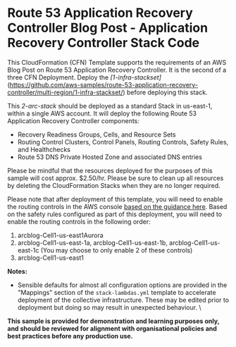 # Route 53 Application Recovery Controller Blog Post - Application Recovery Controller Stack Code

This CloudFormation (CFN) Template supports the requirements of an AWS Blog Post on Route 53 Application Recovery Controller. It is the second of a three CFN Deployment. Deploy the *[1-infra-stackset]*(https://github.com/aws-samples/route-53-application-recovery-controller/multi-region/1-infra-stackset/) before deploying this stack. 

This *2-arc-stack* should be deployed as a standard Stack in us-east-1, within a single AWS account.  It will deploy the following Route 53 Application Recovery Controller components:  
* Recovery Readiness Groups, Cells, and Resource Sets  
* Routing Control Clusters, Control Panels, Routing Controls, Safety Rules, and Healthchecks  
* Route 53 DNS Private Hosted Zone and associated DNS entries  

Please be mindful that the resources deployed for the purposes of this sample will cost approx. $2.50/hr.  Please be sure to clean up all resources by deleting the CloudFormation Stacks when they are no longer required.

Please note that after deployment of this template, you will need to enable the routing controls in the AWS console [based on the guidance here](https://docs.aws.amazon.com/r53recovery/latest/dg/routing-control.update.html).  Based on the safety rules configured as part of this deployment, you will need to enable the routing controls in the following order:
1. arcblog-Cell1-us-east1Aurora
1. arcblog-Cell1-us-east-1a, arcblog-Cell1-us-east-1b, arcblog-Cell1-us-east-1c (You may choose to only enable 2 of these controls)
2. arcblog-Cell1-us-east1

**Notes:**

* Sensible defaults for almost all configuration options are provided in the "Mappings" section of the `stack-lambdas.yml` template to accelerate deployment of the collective infrastructure. These may be edited prior to deployment but doing so may result in unexpected behaviour. \ 

**This sample is provided for demonstration and learning purposes only, and should be reviewed for alignment with organisational policies and best practices before any production use.**